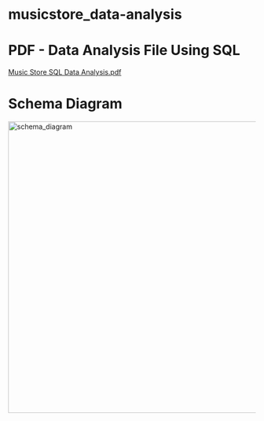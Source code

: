 # musicstore_data-analysis

# PDF -  Data Analysis File Using SQL


[Music Store SQL Data Analysis.pdf](https://github.com/maanajipriyanshu/musicstore_data-analysis/files/11965289/Music.Store.SQL.Data.Analysis.pdf)






# Schema Diagram

<img width="594" alt="schema_diagram" src="https://github.com/maanajipriyanshu/musicstore_data-analysis/assets/113748241/b4c7a062-7665-4cf9-9b9c-998672505cd1">
